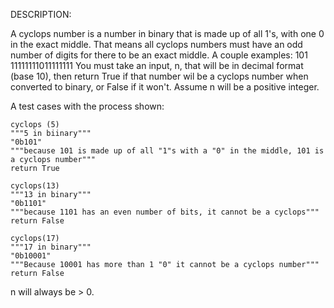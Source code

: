 DESCRIPTION:

A cyclops number is a number in binary that is made up of all 1's, with one 0 in the exact middle. That means all cyclops numbers must have an odd number of digits for there to be an exact middle.
A couple examples:
101
11111111011111111
You must take an input, n, that will be in decimal format (base 10), then return True if that number wil be a cyclops number when converted to binary, or False if it won't.
Assume n will be a positive integer.

A test cases with the process shown:
```
cyclops (5)
"""5 in biinary"""
"0b101"
"""because 101 is made up of all "1"s with a "0" in the middle, 101 is a cyclops number"""
return True

cyclops(13)
"""13 in binary"""
"0b1101"
"""because 1101 has an even number of bits, it cannot be a cyclops"""
return False

cyclops(17)
"""17 in binary"""
"0b10001"
"""Because 10001 has more than 1 "0" it cannot be a cyclops number"""
return False

```

n will always be > 0.